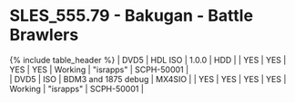 # SLES_555.79 - Bakugan - Battle Brawlers

{% include table_header %}
| DVD5 | HDL ISO | 1.0.0 | HDD |  | YES | YES | YES | YES | Working | "israpps" | SCPH-50001 |  
| DVD5 | ISO | BDM3 and 1875 debug | MX4SIO |  | YES | YES | YES | YES | Working | "israpps" | SCPH-50001 |  
